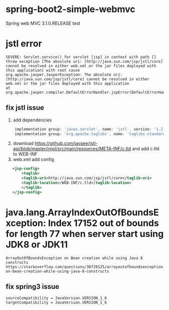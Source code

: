 # spring-boot2-simple-webmvc

Spring web MVC 3.1.0.RELEASE test

# jstl error

    SEVERE: Servlet.service() for servlet [jsp] in context with path [] threw exception [The absolute uri: [http://java.sun.com/jsp/jstl/core] cannot be resolved in either web.xml or the jar files deployed with this application] with root cause
    org.apache.jasper.JasperException: The absolute uri: [http://java.sun.com/jsp/jstl/core] cannot be resolved in either web.xml or the jar files deployed with this application
    at org.apache.jasper.compiler.DefaultErrorHandler.jspError(DefaultErrorHandler.java:55)

## fix jstl issue

1. add dependencies
```groovy
    implementation group: 'javax.servlet', name: 'jstl', version: '1.2'
    implementation group: 'org.apache.taglibs', name: 'taglibs-standard-impl', version: '1.2.5'
```
2. download https://github.com/javaee/jstl-api/blob/master/impl/src/main/resources/META-INF/c.tld and add c.tld to WEB-INF
3. web.xml add config
```xml
   <jsp-config>
       <taglib>
       <taglib-uri>http://java.sun.com/jsp/jstl/core</taglib-uri>
       <taglib-location>/WEB-INF/c.tld</taglib-location>
       </taglib>
   </jsp-config>
``` 

# java.lang.ArrayIndexOutOfBoundsException: Index 17152 out of bounds for length 77 when server start using JDK8 or JDK11

    ArrayOutOfBoundsException on Bean creation while using Java 8 constructs
    https://stackoverflow.com/questions/30729125/arrayoutofboundsexception-on-bean-creation-while-using-java-8-constructs

## fix spring3 issue

    sourceCompatibility = JavaVersion.VERSION_1_6
    targetCompatibility = JavaVersion.VERSION_1_6


